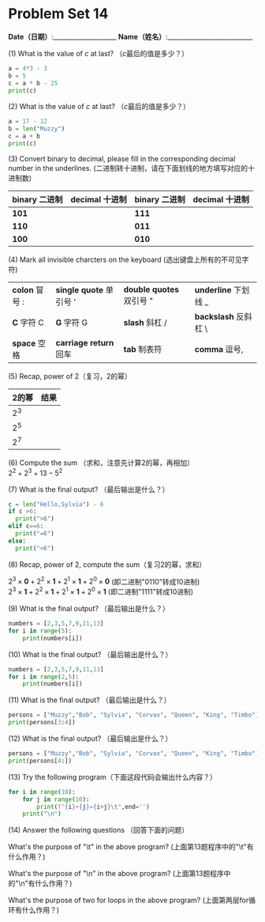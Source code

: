 # Problem Set 14
**Date（日期）**:____________________   **Name（姓名）**:___________________________

(1) What is the value of $c$ at last?  （$c$最后的值是多少？）

```python
a = 4*3 - 3
b = 5
c = a * b - 25
print(c)
```

(2) What is the value of $c$ at last?  （$c$最后的值是多少？）

```python
a = 17 - 12
b = len("Muzzy")
c = a + b
print(c)
```

(3) Convert binary to decimal, please fill in the corresponding decimal number in the underlines. (二进制转十进制，请在下面划线的地方填写对应的十进制数)  

| binary 二进制  | decimal 十进制  | binary 二进制  | decimal 十进制  |
|---|---|---|---|
|**101** |  |**111** |  |  
|**110** |  |**011** |  |  
|**100** |  |**010** |  |


(4) Mark all invisible charcters on the keyboard (选出键盘上所有的不可见字符)

|   |   |   |   |
|---|---|---|---| 
|**colon** 冒号 : | **single quote** 单引号 ' |**double quotes** 双引号 " | **underline** 下划线 _ | 
|**C** 字符 C | **G** 字符 G |**slash** 斜杠 / | **backslash** 反斜杠 \ | 
|**space** 空格 | **carriage return** 回车  |**tab** 制表符 | **comma** 逗号, | 

(5) Recap, power of 2（复习，2的幂）

| 2的幂    |   结果        |
|------|------|
| $2^3$   |     |
| $2^5$ |      |
| $2^7$ |     |

(6) Compute the sum （求和，注意先计算2的幂，再相加）  
$2^2 + 2^3 + 13 - 5^2$

(7) What is the final output?  （最后输出是什么？）
```python
c = len("Hello,Sylvia") - 6
if c >6:
  print(">6")
elif c==6:
  print("=6")
else:
  print("<6")
```

(8) Recap, power of 2, compute the sum（复习2的幂，求和） 

$2^3\times \textbf{0} + 2^2\times \textbf{1} + 2^1 \times \textbf{1} + 2^0 \times \textbf{0}$     (即二进制"0110"转成10进制)  
$2^3\times \textbf{1} + 2^2\times \textbf{1} + 2^1 \times \textbf{1} + 2^0 \times \textbf{1}$     (即二进制"1111"转成10进制) 

(9) What is the final output?  （最后输出是什么？）
```python
numbers = [2,3,5,7,9,11,13]
for i in range(5):
    print(numbers[i])
```

(10) What is the final output?  （最后输出是什么？）
```python
numbers = [2,3,5,7,9,11,13]
for i in range(2,5):
    print(numbers[i])
```

(11) What is the final output?  （最后输出是什么？）
```python
persons = ["Muzzy","Bob", "Sylvia", "Corvax", "Queen", "King", "Timbo"]
print(persons[3:4])
```

(12) What is the final output?  （最后输出是什么？）
```python
persons = ["Muzzy","Bob", "Sylvia", "Corvax", "Queen", "King", "Timbo"]
print(persons[4:])
```

(13) Try the following program（下面这段代码会输出什么内容？）
```python
for i in range(10):
    for j in range(10):
        print(f"{i}+{j}={i+j}\t",end='')
    print("\n")
```
(14) Answer the following questions  （回答下面的问题）

What's the purpose of "\t" in the above program? (上面第13题程序中的"\t"有什么作用？)  

What's the purpose of "\n" in the above program? (上面第13题程序中的"\n"有什么作用？)

What's the purpose of two for loops in the above program? (上面第两层for循环有什么作用？)
